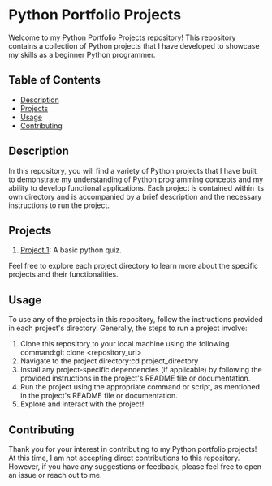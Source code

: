# Python Portfolio Projects

Welcome to my Python Portfolio Projects repository! This repository contains a collection of Python projects that I have developed to showcase my skills as a beginner Python programmer.

## Table of Contents

- [Description](#description)
- [Projects](#projects)
- [Usage](#usage)
- [Contributing](#contributing)

## Description

In this repository, you will find a variety of Python projects that I have built to demonstrate my understanding of Python programming concepts and my ability to develop functional applications. Each project is contained within its own directory and is accompanied by a brief description and the necessary instructions to run the project.

## Projects

1. [Project 1](./Project1): A basic python quiz.

Feel free to explore each project directory to learn more about the specific projects and their functionalities.

## Usage

To use any of the projects in this repository, follow the instructions provided in each project's directory. Generally, the steps to run a project involve:

1. Clone this repository to your local machine using the following command:git clone <repository_url>
2. Navigate to the project directory:cd project_directory
3. Install any project-specific dependencies (if applicable) by following the provided instructions in the project's README file or documentation.
4. Run the project using the appropriate command or script, as mentioned in the project's README file or documentation.
5. Explore and interact with the project!

## Contributing

Thank you for your interest in contributing to my Python portfolio projects! At this time, I am not accepting direct contributions to this repository. However, if you have any suggestions or feedback, please feel free to open an issue or reach out to me.







